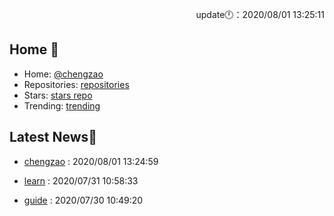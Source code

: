 <p align="right">update🕛：2020/08/01 13:25:11</p>

## Home 👋

- Home: [@chengzao](https://github.com/chengzao)
- Repositories: [repositories](https://github.com/chengzao?tab=repositories)
- Stars: [stars repo](https://github.com/chengzao?tab=stars)
- Trending: [trending](https://github.com/trending)

## Latest News💬



- [chengzao](https://github.com/chengzao/chengzao) : 2020/08/01 13:24:59



- [learn](https://github.com/chengzao/learn) : 2020/07/31 10:58:33



- [guide](https://github.com/chengzao/guide) : 2020/07/30 10:49:20


